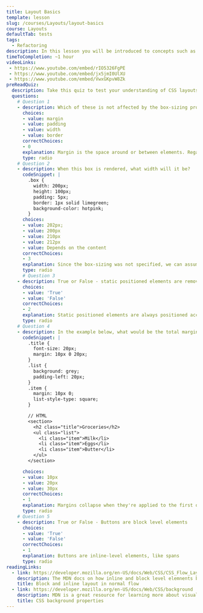 ```yaml
---
title: Layout Basics
template: lesson
slug: /courses/Layouts/layout-basics
course: Layouts
defaultTab: tests
tags:
  - Refactoring
description: In this lesson you will be introduced to concepts such as the box model, positioning, and floats.
timeToCompletion: ~1 hour
videoLinks: 
 - https://www.youtube.com/embed/rIO5326FgPE
 - https://www.youtube.com/embed/jx5jmI0UlXU
 - https://www.youtube.com/embed/VwxGKpvW8Zk
preReadQuiz:
  description: Take this quiz to test your understanding of CSS layouts!
  questions: 
    # Question 1
    - description: Which of these is not affected by the box-sizing property? 
      choices:
      - value: margin
      - value: padding
      - value: width
      - value: border
      correctChoices: 
      - 0
      explanation: Margin is the space around or between elements. Regardless of how the elements width or height is calculated, the margin remains the same. 
      type: radio
    # Question 2
    - description: When this box is rendered, what width will it be? 
      codeSnippet: |
        .box {
          width: 200px;
          height: 100px;
          padding: 5px;
          border: 1px solid limegreen;
          background-color: hotpink;
        }
      choices:
      - value: 202px;
      - value: 200px
      - value: 210px
      - value: 212px
      - value: Depends on the content
      correctChoices: 
      - 3
      explanation: Since the box-sizing was not specified, we can assume it's "content-box" and therefore the padding, border, and width are added together when computing the final size.
      type: radio
      # Question 3
    - description: True or False - static positioned elements are removed from the normal flow of the page
      choices:
      - value: 'True'
      - value: 'False'
      correctChoices: 
      - 2
      explanation: Static positioned elements are always positioned according to the flow of the page. Absolute, fixed, and sticky positioned elements are removed from the normal flow. 
      type: radio
    # Question 4
    - description: In the example below, what would be the total margin (gap) in between the header and the first item in the list? 
      codeSnippet: |
        .title {
          font-size: 20px;
          margin: 10px 0 20px;
        }
        .list {
          background: grey;
          padding-left: 20px;
        }
        .item {
          margin: 10px 0;
          list-style-type: square;
        }

        // HTML
        <section>
          <h2 class="title">Groceries</h2>
          <ul class="list">
            <li class="item">Milk</li>
            <li class="item">Eggs</li>
            <li class="item">Butter</li>
          </ul>
        </section>

      choices:
      - value: 10px
      - value: 20px
      - value: 30px
      correctChoices: 
      - 1
      explanation: Margins collapse when they're applied to the first or last child. This rule does not apply if there is a non-zero top padding or border value on that parent. 
      type: radio
    # Question 5
    - description: True or False - Buttons are block level elements
      choices:
      - value: 'True'
      - value: 'False'
      correctChoices: 
      - 1
      explanation: Buttons are inline-level elements, like spans
      type: radio
readingLinks: 
  - link: https://developer.mozilla.org/en-US/docs/Web/CSS/CSS_Flow_Layout/Block_and_Inline_Layout_in_Normal_Flow
    description: The MDN docs on how inline and block level elemnents behave
    title: Block and inline layout in normal flow
  - link: https://developer.mozilla.org/en-US/docs/Web/CSS/background
    description: MDN is a great resource for learning more about visual display properties like color and background-color
    title: CSS background properties
---
```

